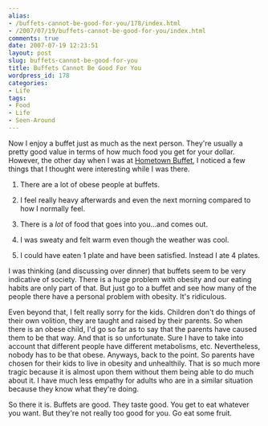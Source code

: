 ```yaml
---
alias:
- /buffets-cannot-be-good-for-you/178/index.html
- /2007/07/19/buffets-cannot-be-good-for-you/index.html
comments: true
date: 2007-07-19 12:23:51
layout: post
slug: buffets-cannot-be-good-for-you
title: Buffets Cannot Be Good For You
wordpress_id: 178
categories:
- Life
tags:
- Food
- Life
- Seen-Around
---
```


Now I enjoy a buffet just as much as the next person.  They're usually a pretty good value in terms of how much food you get for your dollar.  However, the other day when I was at [Hometown Buffet](http://www.oldcountrybuffet.com/), I noticed a few things that I thought were interesting while I was there.





  1. There are a lot of obese people at buffets.


  2. I feel really heavy afterwards and even the next morning compared to how I normally feel.


  3. There is a _lot_ of food that goes into you...and comes out.


  4. I was sweaty and felt warm even though the weather was cool.


  5. I could have eaten 1 plate and have been satisfied.  Instead I ate 4 plates.



I was thinking (and discussing over dinner) that buffets seem to be very indicative of society.  There is a huge problem with obesity and our eating habits are only part of that.  But just go to a buffet and see how many of the people there have a personal problem with obesity.  It's ridiculous.

Even beyond that, I felt really sorry for the kids.  Children don't do things of their own volition, they are taught and raised by their parents.  So when there is an obese child, I'd go so far as to say that the parents have caused them to be that way.  And that is so unfortunate.  Sure I have to take into account that different people have different metabolisms, etc.  Nevertheless, nobody has to be that obese.  Anyways, back to the point.  So parents have chosen for their kids to live in obesity and unhealthily.  That is so much more tragic because it is almost upon them without them being able to do much about it.  I have much less empathy for adults who are in a similar situation because they know what they're doing.

So there it is.  Buffets are good.  They taste good.  You get to eat whatever you want.  But they're not really too good for you.  Go eat some fruit.
